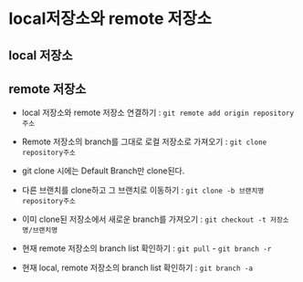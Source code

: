 # local저장소와 remote 저장소

## local 저장소

## remote 저장소

- local 저장소와 remote 저장소 연결하기 : 
`git remote add origin repository주소`

- Remote 저장소의 branch를 그대로 로컬 저장소로 가져오기 : 
`git clone repository주소`

- git clone 시에는 Default Branch만 clone된다.

- 다른 브랜치를 clone하고 그 브랜치로 이동하기 : 
`git clone -b 브랜치명 repository주소`

- 이미 clone된 저장소에서 새로운 branch를 가져오기 : 
`git checkout -t 저장소명/브랜치명`

- 현재 remote 저장소의 branch list 확인하기 : 
`git pull` - `git branch -r`

- 현재 local, remote 저장소의 branch list 확인하기 : 
`git branch -a`

